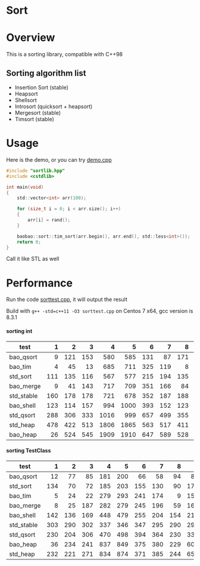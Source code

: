 # Sort

# Overview

This is a sorting library, compatible with C++98

## Sorting algorithm list

- Insertion Sort (stable)
- Heapsort
- Shellsort
- Introsort (quicksort + heapsort)
- Mergesort (stable)
- Timsort (stable)

# Usage

Here is the demo, or you can try [demo.cpp](demo.cpp)

```c
#include "sortlib.hpp"
#include <cstdlib>

int main(void)
{
    std::vector<int> arr(100);

    for (size_t i = 0; i < arr.size(); i++)
    {
        arr[i] = rand();
    }

    baobao::sort::tim_sort(arr.begin(), arr.end(), std::less<int>());
    return 0;
}
```

Call it like STL as well

# Performance

Run the code [sorttest.cpp](sorttest.cpp), it will output the result

Build with `g++ -std=c++11 -O3 sorttest.cpp` on Centos 7 x64, gcc version is 8.3.1

#### sorting int

test        |  1  |  2  |  3  |  4  |  5  |  6  |  7  |  8  |  9  |  10 |  11 |score|
------------|----:|----:|----:|----:|----:|----:|----:|----:|----:|----:|----:|----:|
bao_qsort   |    9|  121|  153|  580|  585|  131|   87|  171|  144|  256|  562|  279|
bao_tim     |    4|   45|   13|  685|  711|  325|  119|    8|  103|  207|  669|  288|
std_sort    |  111|  135|  116|  567|  577|  215|  194|  135|  269|  231|  558|  310|
bao_merge   |    9|   41|  143|  717|  709|  351|  166|   84|  119|  235|  689|  326|
std_stable  |  160|  178|  178|  721|  678|  352|  187|  188|  188|  283|  674|  378|
bao_shell   |  123|  114|  157|  994| 1000|  393|  152|  123|  355|  228|  986|  462|
std_qsort   |  288|  306|  333| 1016|  999|  657|  499|  355|  437|  456| 1028|  637|
std_heap    |  478|  422|  513| 1806| 1865|  563|  517|  411| 1194|  508| 1908| 1018|
bao_heap    |   26|  524|  545| 1909| 1910|  647|  589|  528| 1231|  615| 1941| 1046|

#### sorting TestClass

test        |  1  |  2  |  3  |  4  |  5  |  6  |  7  |  8  |  9  |  10 |  11 |score|
------------|----:|----:|----:|----:|----:|----:|----:|----:|----:|----:|----:|----:|
bao_qsort   |   12|   77|   85|  181|  200|   66|   58|   94|   86|  121|  191|  117|
std_sort    |  134|   70|   72|  185|  203|  155|  130|   90|  172|  110|  193|  151|
bao_tim     |    5|   24|   22|  279|  293|  241|  174|    9|  155|  107|  259|  156|
bao_merge   |    8|   25|  187|  282|  279|  245|  196|   59|  165|  101|  297|  184|
bao_shell   |  142|  136|  169|  448|  479|  255|  204|  154|  210|  165|  405|  276|
std_stable  |  303|  290|  302|  337|  346|  347|  295|  290|  295|  316|  326|  344|
std_qsort   |  230|  204|  306|  470|  498|  394|  364|  230|  335|  247|  492|  377|
bao_heap    |   36|  234|  241|  837|  849|  375|  380|  229|  603|  230|  835|  484|
std_heap    |  232|  221|  271|  834|  874|  371|  385|  244|  659|  248|  877|  521|
